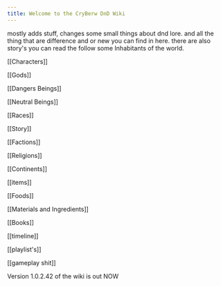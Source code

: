 ```yaml
---
title: Welcome to the CryBerw DnD Wiki
---
```


mostly adds stuff, changes some small things about dnd lore. and all the thing that are difference and or new you can find in here. there are also story's you can read the follow some Inhabitants of the world.

[[Characters]]

[[Gods]]

[[Dangers Beings]]

[[Neutral Beings]]

[[Races]]

[[Story]]

[[Factions]]

[[Religions]]

[[Continents]]

[[items]]

[[Foods]]

[[Materials and Ingredients]]

[[Books]]

[[timeline]]

[[playlist's]]

[[gameplay shit]]


Version 1.0.2.42 of the wiki is out NOW


